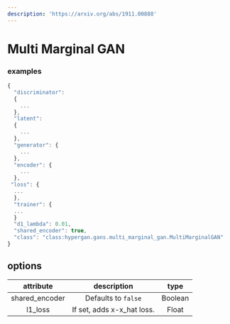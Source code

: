 ```yaml
---
description: 'https://arxiv.org/abs/1911.00888'
---
```


# Multi Marginal GAN

### examples

```javascript
{
  "discriminator": 
  {
    ...
  },
  "latent":
  {
    ...
  },
  "generator": {
    ...
  },
  "encoder": {
    ...
  },
 "loss": {
  ...
  },
  "trainer": {
  ...
  }
  "d1_lambda": 0.01,
  "shared_encoder": true,
  "class": "class:hypergan.gans.multi_marginal_gan.MultiMarginalGAN"
}
```

## options

| attribute | description | type |
| :---: | :---: | :---: |
| shared\_encoder | Defaults to `false` | Boolean |
| l1\_loss | If set, adds x-x\_hat loss. | Float |

